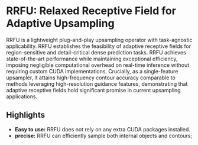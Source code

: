 # RRFU: Relaxed Receptive Field for Adaptive Upsampling

RRFU is a lightweight plug-and-play upsampling operator with task-agnostic applicability. RRFU establishes the feasibility of adaptive receptive fields for region-sensitive and detail-critical dense prediction tasks. RRFU achieves state-of-the-art performance while maintaining exceptional efficiency, imposing negligible computational overhead on real-time inference without requiring custom CUDA implementations. Crucially, as a single-feature upsampler, it attains high-frequency contour accuracy comparable to methods leveraging high-resolution guidance features, demonstrating that adaptive receptive fields hold significant promise in current upsampling applications.

## Highlights

- **Easy to use:** RRFU does not rely on any extra CUDA packages installed.
- **precise:** RRFU can efficiently sample both internal objects and contours;

